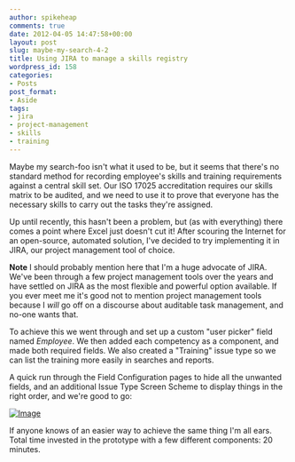 ```yaml
---
author: spikeheap
comments: true
date: 2012-04-05 14:47:58+00:00
layout: post
slug: maybe-my-search-4-2
title: Using JIRA to manage a skills registry
wordpress_id: 158
categories:
- Posts
post_format:
- Aside
tags:
- jira
- project-management
- skills
- training
---
```


Maybe my search-foo isn't what it used to be, but it seems that there's no standard method for recording employee's skills and training requirements against a central skill set. Our ISO 17025 accreditation requires our skills matrix to be audited, and we need to use it to prove that everyone has the necessary skills to carry out the tasks they're assigned.

Up until recently, this hasn't been a problem, but (as with everything) there comes a point where Excel just doesn't cut it! After scouring the Internet for an open-source, automated solution, I've decided to try implementing it in JIRA, our project management tool of choice.

**Note** I should probably mention here that I'm a huge advocate of JIRA. We've been through a few project management tools over the years and have settled on JIRA as the most flexible and powerful option available. If you ever meet me it's good not to mention project management tools because I _will_ go off on a discourse about auditable task management, and no-one wants that.

To achieve this we went through and set up a custom "user picker" field named _Employee_. We then added each competency as a component, and made both required fields. We also created a "Training" issue type so we can list the training more easily in searches and reports.

A quick run through the Field Configuration pages to hide all the unwanted fields, and an additional Issue Type Screen Scheme to display things in the right order, and we're good to go:

[![Image](http://ryanbrooks.files.wordpress.com/2012/04/pdp-3-jira-administration-nmi-jira.jpg?w=487)](http://ryanbrooks.files.wordpress.com/2012/04/pdp-3-jira-administration-nmi-jira.jpg)

If anyone knows of an easier way to achieve the same thing I'm all ears. Total time invested in the prototype with a few different components: 20 minutes.
